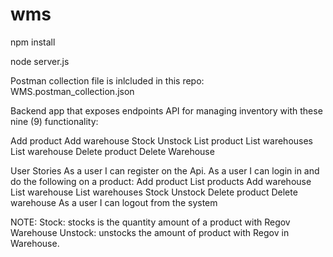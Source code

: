 # wms

npm install

node server.js

Postman collection file is inlcluded in this repo:
WMS.postman_collection.json

Backend app that exposes endpoints API for managing inventory with these nine (9) functionality:

Add product
Add warehouse
Stock
Unstock
List product
List warehouses
List warehouse
Delete product
Delete Warehouse

User Stories 
As a user I can register on the Api.
As a user I can login in and do the following on a product:
Add product
List products
Add warehouse
List warehouse
List warehouses
Stock
Unstock
Delete product
Delete warehouse
As a user I can logout from the system

NOTE: Stock: stocks is the quantity amount of a product with Regov Warehouse Unstock: unstocks the amount of product with Regov in Warehouse.

